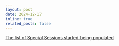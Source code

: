 ```yaml
---
layout: post
date: 2024-12-17 
inline: true
related_posts: false
---
```


[The list of Special Sessions started being populated](https://aca2025.github.io/sessions) 